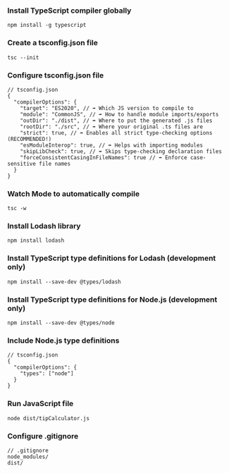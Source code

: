 ### Install TypeScript compiler globally

`npm install -g typescript`

### Create a tsconfig.json file

`tsc --init`

### Configure tsconfig.json file

```
// tsconfig.json
{
  "compilerOptions": {
    "target": "ES2020", // ➡️ Which JS version to compile to
    "module": "CommonJS", // ➡️ How to handle module imports/exports
    "outDir": "./dist", // ➡️ Where to put the generated .js files
    "rootDir": "./src", // ➡️ Where your original .ts files are
    "strict": true, // ➡️ Enables all strict type-checking options (RECOMMENDED!)
    "esModuleInterop": true, // ➡️ Helps with importing modules
    "skipLibCheck": true, // ➡️ Skips type-checking declaration files
    "forceConsistentCasingInFileNames": true // ➡️ Enforce case-sensitive file names
  }
}
```

### Watch Mode to automatically compile

`tsc -w`

### Install Lodash library

`npm install lodash`

### Install TypeScript type definitions for Lodash (development only)

`npm install --save-dev @types/lodash`

### Install TypeScript type definitions for Node.js (development only)

`npm install --save-dev @types/node`

### Include Node.js type definitions

```
// tsconfig.json
{
  "compilerOptions": {
    "types": ["node"]
  }
}
```

### Run JavaScript file

`node dist/tipCalculator.js`

### Configure .gitignore

```
// .gitignore
node_modules/
dist/
```

